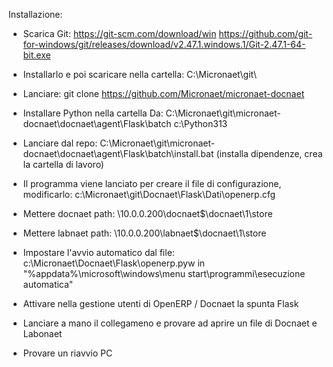 Installazione:
- Scarica Git: 
  https://git-scm.com/download/win
  https://github.com/git-for-windows/git/releases/download/v2.47.1.windows.1/Git-2.47.1-64-bit.exe

- Installarlo e poi scaricare nella cartella:
  C:\Micronaet\git\

- Lanciare:
  git clone https://github.com/Micronaet/micronaet-docnaet
 
- Installare Python nella cartella
  Da: C:\Micronaet\git\micronaet-docnaet\docnaet\agent\Flask\batch
  c:\Python313

- Lanciare dal repo: 
  C:\Micronaet\git\micronaet-docnaet\docnaet\agent\Flask\batch\install.bat 
  (installa dipendenze, crea la cartella di lavoro)

- Il programma viene lanciato per creare il file di configurazione, modificarlo:
  c:\Micronaet\git\Docnaet\Flask\Dati\openerp.cfg

- Mettere docnaet path: \\10.0.0.200\docnaet$\docnaet\1\store
  
- Mettere labnaet path: \\10.0.0.200\labnaet$\docnaet\1\store
  
- Impostare l'avvio automatico dal file: 
  c:\Micronaet\Docnaet\Flask\openerp.pyw
  in
  "%appdata%\microsoft\windows\menu start\programmi\esecuzione automatica"
  
- Attivare nella gestione utenti di OpenERP / Docnaet la spunta Flask
  
- Lanciare a mano il collegameno e provare ad aprire un file di Docnaet e Labonaet  

- Provare un riavvio PC

